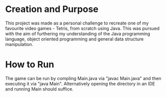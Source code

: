 # Creation and Purpose

This project was made as a personal challenge to recreate one of my favourite video games - Tetris, from scratch using Java. This was pursued with the aim of furthering my understanding of the Java programming language, object oriented programming and general data structure manipulation.

# How to Run

The game can be run by compling Main.java via "javac Main.java" and then executing it via "java Main". Alternatively opening the directory in an IDE and running Main should suffice.
